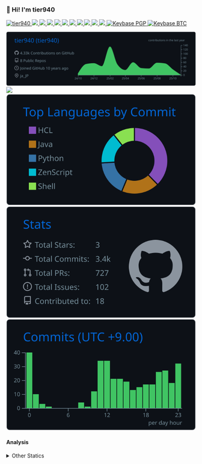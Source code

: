 ### 👋 Hi! I'm tier940

<p align="left"> 
  <a href="https://github.com/tier940/tier940/">
    <img src="https://komarev.com/ghpvc/?username=tier940" alt="tier940" />
  </a>
  <a href="http://twitter.com/tier940">
    <img height="20" src="https://img.shields.io/twitter/follow/tier940?label=Twitter&logo=twitter&style=flat" />
  </a>
  <a href="https://github.com/tier940">
    <img height="20" src="https://img.shields.io/github/followers/tier940?label=follow&logo=github&style=flat" />
  </a>
  <a href="https://www.reddit.com/user/tier940">
    <img height="20" src="https://img.shields.io/reddit/user-karma/combined/tier940?label=Reddit&logo=reddit&style=flat" />
  </a>
  <a href="https://stackoverflow.com/users/17317833/tier940">
    <img height="20" src="https://img.shields.io/stackexchange/stackoverflow/r/17317833?label=StackOverflow&logo=stack-overflow&style=flat" />
  </a>
  <a href="https://zenn.dev/tier940">
    <img height="20" src="https://zenn.badge.nikaera.com/s/tier940/likes" />
  </a>
  <a href="https://zenn.dev/tier940">
    <img height="20" src="https://zenn.badge.nikaera.com/s/tier940/followers" />
  </a>
  <a href="https://zenn.dev/tier940">
    <img height="20" src="https://zenn.badge.nikaera.com/s/tier940/articles" />
  </a>
  <a href="http://qiita.com/tier940">
    <img height="20" src="https://qiita-badge.apiapi.app/s/tier940/posts.svg" />
  </a>
  <a href="http://qiita.com/tier940">
    <img height="20" src="https://qiita-badge.apiapi.app/s/tier940/contributions.svg" />
  </a>
  <a href="https://github.com/tier940/tier940/">
    <img height="20" src="https://github.com/tier940/tier940/actions/workflows/main.yml/badge.svg" />
  </a>
  <a href="https://keybase.io/tier940">
    <img alt="Keybase PGP" src="https://img.shields.io/keybase/pgp/tier940">
  </a>
  <a href="https://keybase.io/tier940">
    <img alt="Keybase BTC" src="https://img.shields.io/keybase/btc/tier940">
  </a>
</p>

[![](https://raw.githubusercontent.com/tier940/tier940/main/profile-summary-card-output/github_dark/0-profile-details.svg)](https://github.com/vn7n24fzkq/github-profile-summary-cards)
[![](https://raw.githubusercontent.com/tier940/tier940/main/profile-summary-card-output/github_dark/1-repos-per-language.svg)](https://github.com/vn7n24fzkq/github-profile-summary-cards) [![](https://raw.githubusercontent.com/tier940/tier940/main/profile-summary-card-output/github_dark/2-most-commit-language.svg)](https://github.com/vn7n24fzkq/github-profile-summary-cards)
[![](https://raw.githubusercontent.com/tier940/tier940/main/profile-summary-card-output/github_dark/3-stats.svg)](https://github.com/vn7n24fzkq/github-profile-summary-cards) [![](https://raw.githubusercontent.com/tier940/tier940/main/profile-summary-card-output/github_dark/4-productive-time.svg)](https://github.com/vn7n24fzkq/github-profile-summary-cards)


#### Analysis
<!-- <img height="150" src="https://github.com/tier940/tier940/blob/master/images/stat.svg" alt="Alternative Text"/> -->

<details>
  <summary>Other Statics</summary>
  <!--START_SECTION:waka-->
![Code Time](http://img.shields.io/badge/Code%20Time-5%2C489%20hrs%2026%20mins-blue)

**🐱 My GitHub Data** 

> 📦 47.7 kB Used in GitHub's Storage 
 > 
> 💼 Opted to Hire
 > 
> 📜 13 Public Repositories 
 > 
> 🔑 6 Private Repositories 
 > 
**I'm an Early 🐤** 

```text
🌞 Morning                2705 commits        ████░░░░░░░░░░░░░░░░░░░░░   16.20 % 
🌆 Daytime                6078 commits        █████████░░░░░░░░░░░░░░░░   36.40 % 
🌃 Evening                6200 commits        █████████░░░░░░░░░░░░░░░░   37.13 % 
🌙 Night                  1714 commits        ███░░░░░░░░░░░░░░░░░░░░░░   10.27 % 
```
📅 **I'm Most Productive on Saturday** 

```text
Monday                   1803 commits        ███░░░░░░░░░░░░░░░░░░░░░░   10.80 % 
Tuesday                  2580 commits        ████░░░░░░░░░░░░░░░░░░░░░   15.45 % 
Wednesday                2005 commits        ███░░░░░░░░░░░░░░░░░░░░░░   12.01 % 
Thursday                 1741 commits        ███░░░░░░░░░░░░░░░░░░░░░░   10.43 % 
Friday                   2408 commits        ████░░░░░░░░░░░░░░░░░░░░░   14.42 % 
Saturday                 3200 commits        █████░░░░░░░░░░░░░░░░░░░░   19.17 % 
Sunday                   2960 commits        ████░░░░░░░░░░░░░░░░░░░░░   17.73 % 
```


📊 **This Week I Spent My Time On** 

```text
🕑︎ Time Zone: Asia/Tokyo

💬 Programming Languages: 
Other                    37 hrs 9 mins       ███████████████████░░░░░░   75.23 % 
YAML                     5 hrs 36 mins       ███░░░░░░░░░░░░░░░░░░░░░░   11.36 % 
Markdown                 2 hrs 36 mins       █░░░░░░░░░░░░░░░░░░░░░░░░   05.27 % 
Python                   1 hr 12 mins        █░░░░░░░░░░░░░░░░░░░░░░░░   02.44 % 
HCL                      45 mins             ░░░░░░░░░░░░░░░░░░░░░░░░░   01.55 % 

🔥 Editors: 
Chrome                   39 hrs 45 mins      ████████████████████░░░░░   80.48 % 
VS Code                  9 hrs 25 mins       █████░░░░░░░░░░░░░░░░░░░░   19.06 % 
IntelliJ IDEA            13 mins             ░░░░░░░░░░░░░░░░░░░░░░░░░   00.46 % 

💻 Operating System: 
Windows                  40 hrs 3 mins       ████████████████████░░░░░   81.13 % 
Linux                    9 hrs 19 mins       █████░░░░░░░░░░░░░░░░░░░░   18.87 % 
```

**I Mostly Code in Java** 

```text
Java                     13 repos            ████████████░░░░░░░░░░░░░   48.15 % 
HCL                      3 repos             ███░░░░░░░░░░░░░░░░░░░░░░   11.11 % 
ZenScript                3 repos             ███░░░░░░░░░░░░░░░░░░░░░░   11.11 % 
Shell                    2 repos             ██░░░░░░░░░░░░░░░░░░░░░░░   07.41 % 
Python                   1 repo              █░░░░░░░░░░░░░░░░░░░░░░░░   03.70 % 
```



**Timeline**

![Lines of Code chart](https://raw.githubusercontent.com/tier940/tier940/main/assets/bar_graph.png)


 Last Updated on 01/04/2025 00:44:04 UTC
<!--END_SECTION:waka-->
</details>
